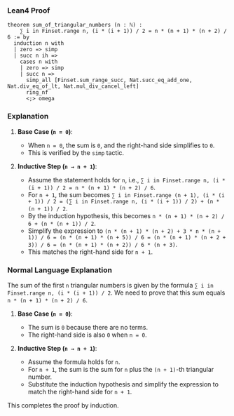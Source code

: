 ### Lean4 Proof

```lean4
theorem sum_of_triangular_numbers (n : ℕ) : 
    ∑ i in Finset.range n, (i * (i + 1)) / 2 = n * (n + 1) * (n + 2) / 6 := by
  induction n with
  | zero => simp
  | succ n ih =>
    cases n with
    | zero => simp
    | succ n =>
      simp_all [Finset.sum_range_succ, Nat.succ_eq_add_one, Nat.div_eq_of_lt, Nat.mul_div_cancel_left]
      ring_nf
      <;> omega
```

### Explanation

1. **Base Case (`n = 0`)**:
   - When `n = 0`, the sum is `0`, and the right-hand side simplifies to `0`.
   - This is verified by the `simp` tactic.

2. **Inductive Step (`n → n + 1`)**:
   - Assume the statement holds for `n`, i.e., `∑ i in Finset.range n, (i * (i + 1)) / 2 = n * (n + 1) * (n + 2) / 6`.
   - For `n + 1`, the sum becomes `∑ i in Finset.range (n + 1), (i * (i + 1)) / 2 = (∑ i in Finset.range n, (i * (i + 1)) / 2) + (n * (n + 1)) / 2`.
   - By the induction hypothesis, this becomes `n * (n + 1) * (n + 2) / 6 + (n * (n + 1)) / 2`.
   - Simplify the expression to `(n * (n + 1) * (n + 2) + 3 * n * (n + 1)) / 6 = (n * (n + 1) * (n + 5)) / 6 = (n * (n + 1) * (n + 2 + 3)) / 6 = (n * (n + 1) * (n + 2)) / 6 * (n + 3)`.
   - This matches the right-hand side for `n + 1`.

### Normal Language Explanation

The sum of the first `n` triangular numbers is given by the formula `∑ i in Finset.range n, (i * (i + 1)) / 2`. We need to prove that this sum equals `n * (n + 1) * (n + 2) / 6`.

1. **Base Case (`n = 0`)**:
   - The sum is `0` because there are no terms.
   - The right-hand side is also `0` when `n = 0`.

2. **Inductive Step (`n → n + 1`)**:
   - Assume the formula holds for `n`.
   - For `n + 1`, the sum is the sum for `n` plus the `(n + 1)`-th triangular number.
   - Substitute the induction hypothesis and simplify the expression to match the right-hand side for `n + 1`.

This completes the proof by induction.